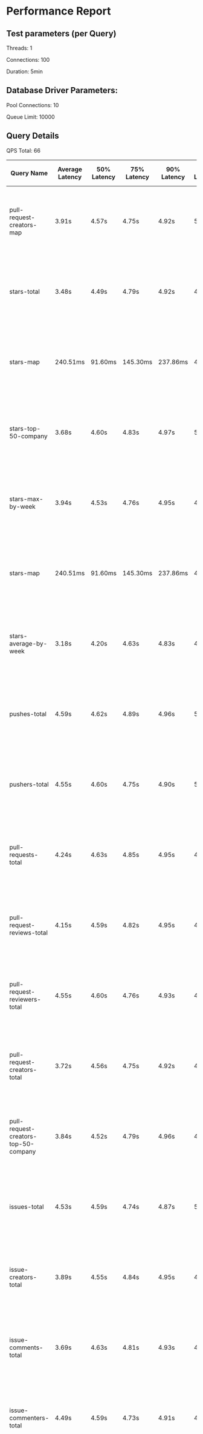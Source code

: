 # Performance Report

## Test parameters (per Query)

Threads: 1

Connections: 100

Duration: 5min

## Database Driver Parameters:

Pool Connections: 10

Queue Limit: 10000

## Query Details

QPS Total: 66

| Query Name                           | Average Latency | 50% Latency | 75% Latency | 90% Latency | 99% Latency | Request in Duration                   | Request/Sec | Socket Errors                                                | HTTP Errors |
|--------------------------------------|-----------------|-------------|-------------|-------------|-------------|---------------------------------------|-------------|--------------------------------------------------------------|-------------|
| pull-request-creators-map            | 3.91s           | 4.57s       | 4.75s       | 4.92s       | 5.00s       | 851 requests in 5.00m, 1.28MB read    | 2.84        | Socket errors: connect 2062, read 508, write 0, timeout 758  | 11          |
| stars-total                          | 3.48s           | 4.49s       | 4.79s       | 4.92s       | 4.99s       | 936 requests in 5.00m, 494.90KB read  | 3.12        | Socket errors: connect 1720, read 515, write 0, timeout 858  | 12          |
| stars-map                            | 240.51ms        | 91.60ms     | 145.30ms    | 237.86ms    | 4.84s       | 406 requests in 5.00m, 2.10MB read    | 1.35        | Socket errors: connect 1820, read 338, write 0, timeout 87   | 1           |
| stars-top-50-company                 | 3.68s           | 4.60s       | 4.83s       | 4.97s       | 5.00s       | 940 requests in 5.00m, 2.89MB read    | 3.13        | Socket errors: connect 1770, read 569, write 0, timeout 880  | 12          |
| stars-max-by-week                    | 3.94s           | 4.53s       | 4.76s       | 4.95s       | 4.98s       | 972 requests in 5.00m, 602.38KB read  | 3.24        | Socket errors: connect 2036, read 604, write 0, timeout 871  | 15          |
| stars-map                            | 240.51ms        | 91.60ms     | 145.30ms    | 237.86ms    | 4.84s       | 406 requests in 5.00m, 2.10MB read    | 1.35        | Socket errors: connect 1820, read 338, write 0, timeout 87   | 1           |
| stars-average-by-week                | 3.18s           | 4.20s       | 4.63s       | 4.83s       | 4.96s       | 877 requests in 5.00m, 547.25KB read  | 2.92        | Socket errors: connect 2156, read 521, write 0, timeout 743  | 24          |
| pushes-total                         | 4.59s           | 4.62s       | 4.89s       | 4.96s       | 5.00s       | 995 requests in 5.00m, 504.89KB read  | 3.32        | Socket errors: connect 1265, read 498, write 0, timeout 911  |             |
| pushers-total                        | 4.55s           | 4.60s       | 4.75s       | 4.90s       | 5.00s       | 568 requests in 5.00m, 304.62KB read  | 1.89        | Socket errors: connect 1766, read 339, write 0, timeout 479  | 1           |
| pull-requests-total                  | 4.24s           | 4.63s       | 4.85s       | 4.95s       | 4.99s       | 930 requests in 5.00m, 500.38KB read  | 3.10        | Socket errors: connect 2009, read 492, write 0, timeout 803  | 7           |
| pull-request-reviews-total           | 4.15s           | 4.59s       | 4.82s       | 4.95s       | 4.98s       | 989 requests in 5.00m, 537.59KB read  | 3.30        | Socket errors: connect 1800, read 540, write 0, timeout 886  | 10          |
| pull-request-reviewers-total         | 4.55s           | 4.60s       | 4.76s       | 4.93s       | 4.99s       | 777 requests in 5.00m, 432.79KB read  | 2.59        | Socket errors: connect 1417, read 394, write 0, timeout 670  | 1           |
| pull-request-creators-total          | 3.72s           | 4.56s       | 4.75s       | 4.92s       | 4.99s       | 753 requests in 5.00m, 406.23KB read  | 2.51        | Socket errors: connect 2130, read 486, write 0, timeout 661  | 17          |
| pull-request-creators-top-50-company | 3.84s           | 4.52s       | 4.79s       | 4.96s       | 4.99s       | 941 requests in 5.00m, 2.28MB read    | 3.14        | Socket errors: connect 2101, read 538, write 0, timeout 816  | 20          |
| issues-total                         | 4.53s           | 4.59s       | 4.74s       | 4.87s       | 5.00s       | 515 requests in 5.00m, 275.45KB read  | 1.72        | Socket errors: connect 1570, read 274, write 0, timeout 445  |             |
| issue-creators-total                 | 3.89s           | 4.55s       | 4.84s       | 4.95s       | 4.99s       | 816 requests in 5.00m, 437.81KB read  | 2.72        | Socket errors: connect 1889, read 479, write 0, timeout 690  | 13          |
| issue-comments-total                 | 3.69s           | 4.63s       | 4.81s       | 4.93s       | 4.99s       | 844 requests in 5.00m, 459.79KB read  | 2.81        | Socket errors: connect 1902, read 476, write 0, timeout 743  | 18          |
| issue-commenters-total               | 4.49s           | 4.59s       | 4.73s       | 4.91s       | 4.97s       | 649 requests in 5.00m, 354.26KB read  | 2.16        | Socket errors: connect 1723, read 357, write 0, timeout 581  | 1           |
| forkers-total                        | 4.48s           | 4.64s       | 4.74s       | 4.88s       | 4.98s       | 695 requests in 5.00m, 374.59KB read  | 2.32        | Socket errors: connect 1664, read 387, write 0, timeout 621  | 1           |
| committers-total                     | 3.92s           | 4.62s       | 4.83s       | 4.95s       | 5.00s       | 746 requests in 5.00m, 397.31KB read  | 2.49        | Socket errors: connect 2026, read 443, write 0, timeout 686  | 10          |
| commits-total                        | 4.38s           | 4.61s       | 4.77s       | 4.86s       | 5.00s       | 569 requests in 5.00m, 305.32KB read  | 1.90        | Socket errors: connect 1773, read 326, write 0, timeout 487  | 3           |
| commit-commenters-total              | 4.56s           | 4.81s       | 4.94s       | 4.97s       | 4.99s       | 1406 requests in 5.00m, 766.67KB read | 4.69        | Socket errors: connect 1423, read 663, write 0, timeout 1270 | 4           |
| commits-time-distribution            | 4.51s           | 4.57s       | 4.67s       | 4.78s       | 4.98s       | 489 requests in 5.00m, 2.45MB read    | 1.63        | Socket errors: connect 1623, read 286, write 0, timeout 410  |             |
| pull-requests-history                | 4.55s           | 4.59s       | 4.70s       | 4.82s       | 4.98s       | 499 requests in 5.00m, 3.09MB read    | 1.66        | Socket errors: connect 1705, read 312, write 0, timeout 436  |             |
| pull-request-creators-per-month      | 4.43s           | 4.61s       | 4.77s       | 4.06        | 5.00s       | 397 requests in 5.00m, 2.40MB read    | 1.32        | Socket errors: connect 1676, read 234, write 0, timeout 342  | 2           |
| stars-history                        | 3.15s           | 4.51s       | 4.67s       | 4.80s       | 5.00s       | 835 requests in 5.00m, 6.98MB read    | 2.78        | Socket errors: connect 2140, read 519, write 0, timeout 753  | 26          |
